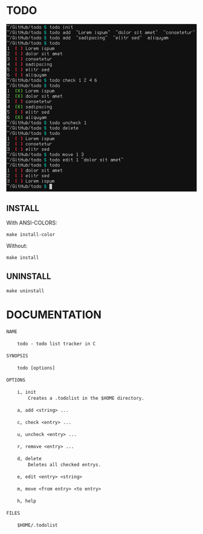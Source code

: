 # TODO
![demo](https://raw.githubusercontent.com/nekrogenesis/todo/main/demo.png)

## INSTALL
With ANSI-COLORS:
	
	make install-color

Without:

	make install

## UNINSTALL

	make uninstall

# DOCUMENTATION

	NAME

		todo - todo list tracker in C

	SYNOPSIS

		todo [options]

	OPTIONS

		i, init
			Creates a .todolist in the $HOME directory.

		a, add <string> ...

		c, check <entry> ...

		u, uncheck <entry> ...

		r, remove <entry> ...

		d, delete
			Deletes all checked entrys.

		e, edit <entry> <string>

		m, move <from entry> <to entry>

		h, help

	FILES

		$HOME/.todolist

